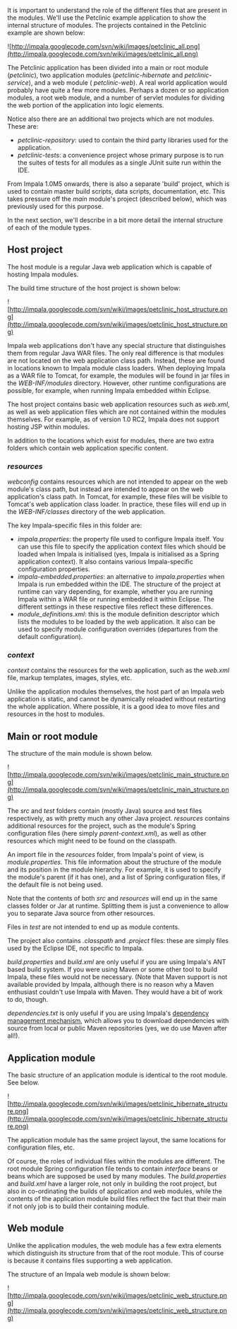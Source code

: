It is important to understand the role of the different files that are present in the modules. We'll use the Petclinic example application to show the internal structure of modules. The projects contained in the Petclinic example are shown below:

![http://impala.googlecode.com/svn/wiki/images/petclinic_all.png](http://impala.googlecode.com/svn/wiki/images/petclinic_all.png)

The Petclinic application has been divided into a main or root module (_petclinic_), two application modules (_petclinic-hibernate_ and _petclinic-service_), and a web module ( _petclinic-web_). A real world application would probably have quite a few more modules. Perhaps a dozen or so application modules, a root web module, and a number of servlet modules for dividing the web portion of the application into logic elements.

Notice also there are an additional two projects which are not modules. These are:

  * _petclinic-repository_: used to contain the third party libraries used for the application.
  * _petclinic-tests_: a convenience project whose primary purpose is to run the suites of tests for all modules as a single JUnit suite run within the IDE.

From Impala 1.0M5 onwards, there is also a separate 'build' project, which is used to contain master build scripts, data scripts, documentation, etc. This takes pressure off the _main_ module's project (described below), which was previously used for this purpose.

In the next section, we'll describe in a bit more detail the internal structure of each of the module types.

## Host project ##

The host module is a regular Java web application which is capable of hosting Impala modules.

The build time structure of the host project is shown below:

![http://impala.googlecode.com/svn/wiki/images/petclinic_host_structure.png](http://impala.googlecode.com/svn/wiki/images/petclinic_host_structure.png)

Impala web applications don't have any special structure that distinguishes them from regular Java WAR files. The only real difference
is that modules are not located on the web application class path.
Instead, these are found in locations known to Impala module class loaders. When deploying Impala as a WAR file to Tomcat, for example,
the modules will be found in jar files in the _WEB-INF/modules_ directory. However, other runtime configurations are possible,
for example, when running Impala embedded within Eclipse.

The host project contains basic web application resources such as _web.xml_, as well as web application files which are not contained within
the modules themselves. For example, as of version 1.0 RC2, Impala does not support hosting JSP within modules.

In addition to the locations which exist for modules, there are two extra folders which contain web application specific content.

### _resources_ ###

_webconfig_ contains resources which are not intended to appear on the web module's class path, but instead are intended to appear on the
web application's class path. In Tomcat, for example, these files will be visible to Tomcat's web application class loader. In practice, these files
will end up in the _WEB-INF/classes_ directory of the web application.

The key Impala-specific files in this folder are:
  * _impala.properties_: the property file used to configure Impala itself. You can use this file to specify the application context files which should be loaded when Impala is initialised (yes, Impala is initialised as a Spring application context). It also contains various Impala-specific configuration properties.
  * _impala-embedded.properties_: an alternative to _impala.properties_ when Impala is run embedded within the IDE. The structure of the project at runtime can vary depending, for example, whether you are running Impala within a WAR file or running embedded it within Eclipse. The different settings in these respective files reflect these differences.
  * _module\_definitions.xml_: this is the module definition descriptor which lists the modules to be loaded by the web application. It also can be used to specify module configuration overrides (departures from the default configuration).

### _context_ ###

_context_ contains the resources for the web application, such as the _web.xml_ file, markup templates, images, styles, etc.

Unlike the application modules themselves, the host part of an Impala web application is static,
and cannot be dynamically reloaded without restarting the whole application.
Where possible, it is a good idea to move files and resources in the host to modules.

## Main or root module ##

The structure of the main module is shown below.

![http://impala.googlecode.com/svn/wiki/images/petclinic_main_structure.png](http://impala.googlecode.com/svn/wiki/images/petclinic_main_structure.png)

The _src_ and _test_ folders contain (mostly Java) source and test files respectively, as with pretty much any other Java project.
_resources_ contains additional resources for the project, such as the module's Spring configuration files (here simply _parent-context.xml_), as well as other resources which might need to be found on the classpath.

An import file in the _resources_ folder, from Impala's point of view, is _module.properties_. This file information about the structure of the module
and its position in the module hierarchy. For example, it is used to specify the module's parent (if it has one), and a list of Spring configuration files,
if the default file is not being used.

Note that the contents of both _src_ and _resources_ will end up in the same classes folder or Jar at runtime. Splitting them is just a convenience to
allow you to separate Java source from other resources.

Files in _test_ are not intended to end up as module contents.

The project also contains _.classpath_ and _.project_ files: these are simply files used by the Eclipse IDE, not specific to Impala.

_build.properties_ and _build.xml_ are only useful if you are using Impala's ANT based build system. If you were using Maven or some other tool to build Impala, these files
would not be necessary. (Note that Maven support is not available provided by Impala, although there is no reason why a Maven enthusiast couldn't use Impala with Maven. They would have a bit of work to do, though.

_dependencies.txt_ is only useful if you are using Impala's [dependency management mechanism](DependencyManagement.md), which allows you to download dependencies with source from local or public Maven repositories (yes, we do use Maven after all!).

## Application module ##

The basic structure of an application module is identical to the root module. See below.

![http://impala.googlecode.com/svn/wiki/images/petclinic_hibernate_structure.png](http://impala.googlecode.com/svn/wiki/images/petclinic_hibernate_structure.png)

The application module has the same project layout, the same locations for configuration files, etc.

Of course, the roles of individual files within the modules are different.
The root module Spring configuration file tends to contain _interface_ beans or beans which are supposed be used by many modules.
The _build.properties_ and _build.xml_ have a larger role, not only in building the root project, but also in co-ordinating the builds of application and web modules,
while the contents of the application module build files reflect the fact that their main if not only job is to build their containing module.

## Web module ##

Unlike the application modules, the web module has a few extra elements which distinguish its structure from that of the root module.
This of course is because it contains files supporting a web application.

The structure of an Impala web module is shown below:

![http://impala.googlecode.com/svn/wiki/images/petclinic_web_structure.png](http://impala.googlecode.com/svn/wiki/images/petclinic_web_structure.png)


